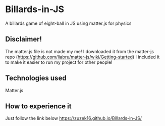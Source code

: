 # Billards-in-JS
A billards game of eight-ball in JS using matter.js for physics

## Disclaimer!
The matter.js file is not made my me! I downloaded it from the matter-js repo (https://github.com/liabru/matter-js/wiki/Getting-started) I included it to make it easier to run my project for other people!

## Technologies used
Matter.js

## How to experience it 
Just follow the link below
https://zuzek16.github.io/Billards-in-JS/
